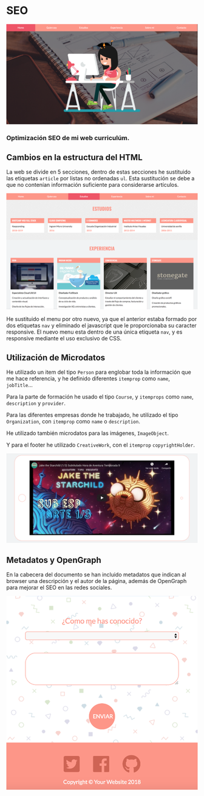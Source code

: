# SEO

![](./css/images/1.png)

### Optimización SEO de mi web curriculúm.

## Cambios en la estructura del HTML
La web se divide en 5 secciones, dentro de estas secciones he sustituido las etiquetas `article` por listas no ordenadas `ul`. Esta sustitución se debe a que no contenían información suficiente para considerarse artículos. 

![](./css/images/2.png)

He sustituido el menu por otro nuevo, ya que el anterior estaba formado por dos etiquetas `nav` y eliminado el javascript que le proporcionaba su caracter responsive. El nuevo menu esta dentro de una única etiqueta `nav`, y es responsive mediante el uso exclusivo de CSS.

## Utilización de Microdatos
He utilizado un item del tipo `Person` para englobar toda la información que me hace referencia, y
he definido diferentes `itemprop` como `name`, `jobTitle`...

Para la parte de formación he usado el tipo `Course`, y `itemprops` como `name`, `description` y `provider`.

Para las diferentes empresas donde he trabajado, he utilizado el tipo `Organization`, con `itemprop` como `name` o `description`.

He utilizado también microdatos para las imágenes, `ImageObject`.

Y para el footer he utilizado `CreativeWork`, con el `itemprop` `copyrightHolder`.

![](./css/images/3.png)

## Metadatos y OpenGraph
En la cabecera del documento se han incluido metadatos que indican al browser una descripción y el autor de la página, además de OpenGraph para mejorar el SEO en las redes sociales.

![](./css/images/4.png)








